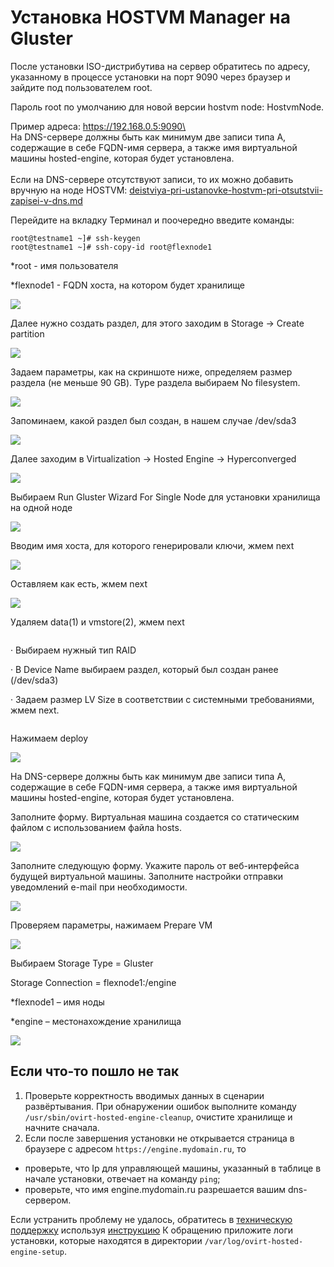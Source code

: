 # Установка HOSTVM Manager на Gluster

После установки ISO-дистрибутива на сервер обратитесь по адресу, указанному в процессе установки на порт 9090 через браузер и зайдите под пользователем root.

Пароль root по умолчанию для новой версии hostvm node: HostvmNode.

Пример адреса: https://192.168.0.5:9090\
\
На DNS-сервере должны быть как минимум две записи типа A, содержащие в себе FQDN-имя сервера, а также имя виртуальной машины hosted-engine, которая будет установлена.\
\
Если на DNS-сервере отсутствуют записи, то их можно добавить вручную на ноде HOSTVM: [deistviya-pri-ustanovke-hostvm-pri-otsutstvii-zapisei-v-dns.md](../deistviya-pri-ustanovke-hostvm-pri-otsutstvii-zapisei-v-dns.md "mention")

Перейдите на вкладку Терминал и поочередно введите команды:

```
root@testname1 ~]# ssh-keygen
root@testname1 ~]# ssh-copy-id root@flexnode1
```

\*root - имя пользователя

\*flexnode1 - FQDN хоста, на котором будет хранилище

![](<../../../.gitbook/assets/image (40).png>)

Далее нужно создать раздел, для этого заходим в Storage -> Create partition

![](<../../../.gitbook/assets/image (3) (1).png>)

Задаем параметры, как на скриншоте ниже, определяем размер раздела (не меньше 90 GB). Type раздела выбираем No filesystem.

![](<../../../.gitbook/assets/image (2) (2) (1).png>)

Запоминаем, какой раздел был создан, в нашем случае /dev/sda3

![](<../../../.gitbook/assets/image (52).png>)

Далее заходим в Virtualization -> Hosted Engine -> Hyperconverged

![](<../../../.gitbook/assets/image (35).png>)

Выбираем Run Gluster Wizard For Single Node для установки хранилища на одной ноде

![](<../../../.gitbook/assets/image (42) (1).png>)

Вводим имя хоста, для которого генерировали ключи, жмем next

![](<../../../.gitbook/assets/image (32).png>)

Оставляем как есть, жмем next

![](<../../../.gitbook/assets/image (44) (1) (1).png>)

Удаляем data(1) и vmstore(2), жмем next

<figure><img src="../../../.gitbook/assets/1.png" alt=""><figcaption></figcaption></figure>

·         Выбираем нужный тип RAID

·         В Device Name выбираем раздел, который был создан ранее (/dev/sda3)

·         Задаем размер LV Size в соответствии с системными требованиями, жмем next.

<figure><img src="../../../.gitbook/assets/3.png" alt=""><figcaption></figcaption></figure>

Нажимаем deploy

![](<../../../.gitbook/assets/image (38) (1).png>)

На DNS-сервере должны быть как минимум две записи типа A, содержащие в себе FQDN-имя сервера, а также имя виртуальной машины hosted-engine, которая будет установлена.

Заполните форму. Виртуальная машина создается со статическим файлом с использованием файла hosts.

![](<../../../.gitbook/assets/image (31).png>)

Заполните следующую форму. Укажите пароль от веб-интерфейса будущей виртуальной машины. Заполните настройки отправки уведомлений e-mail при необходимости.

![](<../../../.gitbook/assets/image (39) (1).png>)

Проверяем параметры, нажимаем Prepare VM

![](<../../../.gitbook/assets/image (43) (1).png>)

Выбираем Storage Type = Gluster

Storage Connection = flexnode1:/engine

\*flexnode1 – имя ноды

\*engine – местонахождение хранилища

![](<../../../.gitbook/assets/image (46) (1).png>)

## Если что-то пошло не так

1. Проверьте корректность вводимых данных в сценарии развёртывания. При обнаружении ошибок выполните команду `/usr/sbin/ovirt-hosted-engine-cleanup`, очистите хранилище и начните сначала.
2. Если после завершения установки не открывается страница в браузере с адресом `https://engine.mydomain.ru`, то

* проверьте, что Ip для управляющей машины, указанный в таблице в начале установки, отвечает на команду `ping`;
* проверьте, что имя engine.mydomain.ru разрешается вашим dns-сервером.

Если устранить проблему не удалось, обратитесь в [техническую поддержку](https://lk.pvhostvm.ru/) используя [инструкцию](https://lk.pvhostvm.ru/) К обращению приложите логи установки, которые находятся в директории `/var/log/ovirt-hosted-engine-setup`.
